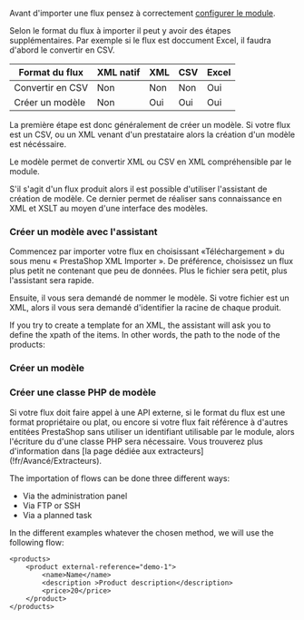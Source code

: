 Avant d'importer une flux pensez à correctement [configurer le module](!fr/Installation).

Selon le format du flux à importer il peut y avoir des étapes supplémentaires. Par exemple si le flux est doccument Excel, il faudra d'abord le convertir en CSV.

| Format du flux   | XML natif | XML | CSV | Excel |
|------------------|-----------|-----|-----|-------|
| Convertir en CSV | Non       | Non | Non | Oui   |
| Créer un modèle  | Non       | Oui | Oui | Oui   |


La première étape est donc généralement de créer un modèle. Si votre flux est un CSV, ou un XML venant d'un prestataire alors la création d'un modèle est nécéssaire.

Le modèle permet de convertir XML ou CSV en XML compréhensible par le module.

S'il s'agit d'un flux produit alors il est possible d'utiliser l'assistant de création de modèle. Ce dernier permet de réaliser sans connaissance en XML et XSLT au moyen d'une interface des modèles.

### Créer un modèle avec l'assistant

Commencez par importer votre flux en choisissant «Téléchargement » du sous menu « PrestaShop XML Importer ». De préférence, choisissez un flux plus petit ne contenant que peu de données. Plus le fichier sera petit, plus l'assistant sera rapide.

Ensuite, il vous sera demandé de nommer le modèle. Si votre fichier est un XML, alors il vous sera demandé d'identifier la racine de chaque produit.

If you try to create a template for an XML, the assistant will ask you to define the xpath of the items. In other words, the path to the node of the products:

### Créer un modèle

### Créer une classe PHP de modèle

Si votre flux doit faire appel à une API externe, si le format du flux est une format propriétaire ou plat, ou encore si votre flux fait référence à d'autres entitées PrestaShop sans utiliser un identifiant utilisable par le module, alors l'écriture du d'une classe PHP sera nécessaire. Vous trouverez plus d'information dans [la page dédiée aux extracteurs]   (!fr/Avancé/Extracteurs).




The importation of flows can be done three different ways:

* Via the administration panel 
* Via FTP or SSH
* Via a planned task

In the different examples whatever the chosen method, we will use the following flow:

```
<products>
	<product external-reference="demo-1">
		<name>Name</name>
		<description >Product description</description>
		<price>20</price>
	</product>
</products>
```
